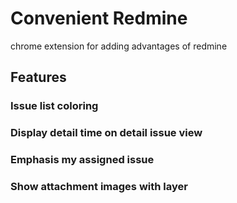 # Convenient Redmine

chrome extension for adding advantages of redmine

## Features

### Issue list coloring

### Display detail time on detail issue view

### Emphasis my assigned issue

### Show attachment images with layer